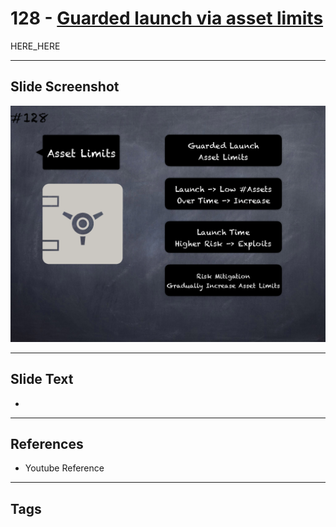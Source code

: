 # 128 - [Guarded launch via asset limits](Guarded%20launch%20via%20asset%20limits.md)

HERE_HERE

___
## Slide Screenshot
![0128.png](../../images/pitfalls_and_best_practices201/128.png)
___
## Slide Text
- 
___
## References
- Youtube Reference
___
## Tags